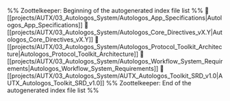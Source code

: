 %% Zoottelkeeper: Beginning of the autogenerated index file list  %%
📄 [[projects/AUTX/03_Autologos_System/Autologos_App_Specifications|Autologos_App_Specifications]]
📄 [[projects/AUTX/03_Autologos_System/Autologos_Core_Directives_vX.Y|Autologos_Core_Directives_vX.Y]]
📄 [[projects/AUTX/03_Autologos_System/Autologos_Protocol_Toolkit_Architecture|Autologos_Protocol_Toolkit_Architecture]]
📄 [[projects/AUTX/03_Autologos_System/Autologos_Workflow_System_Requirements|Autologos_Workflow_System_Requirements]]
📄 [[projects/AUTX/03_Autologos_System/AUTX_Autologos_Toolkit_SRD_v1.0|AUTX_Autologos_Toolkit_SRD_v1.0]]
%% Zoottelkeeper: End of the autogenerated index file list  %%
